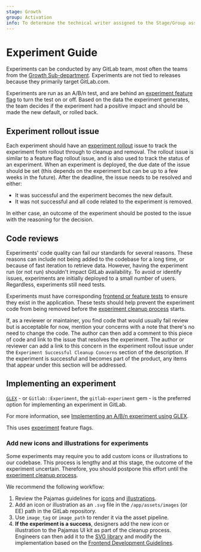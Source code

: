 ```yaml
---
stage: Growth
group: Activation
info: To determine the technical writer assigned to the Stage/Group associated with this page, see https://about.gitlab.com/handbook/engineering/ux/technical-writing/#assignments
---
```


# Experiment Guide

Experiments can be conducted by any GitLab team, most often the teams from the [Growth Sub-department](https://about.gitlab.com/handbook/engineering/development/growth/). Experiments are not tied to releases because they primarily target GitLab.com.

Experiments are run as an A/B/n test, and are behind an [experiment feature flag](../feature_flags/#experiment-type) to turn the test on or off. Based on the data the experiment generates, the team decides if the experiment had a positive impact and should be made the new default, or rolled back.

## Experiment rollout issue

Each experiment should have an [experiment rollout](https://gitlab.com/groups/gitlab-org/-/boards/1352542) issue to track the experiment from rollout through to cleanup and removal.
The rollout issue is similar to a feature flag rollout issue, and is also used to track the status of an experiment.
When an experiment is deployed, the due date of the issue should be set (this depends on the experiment but can be up to a few weeks in the future).
After the deadline, the issue needs to be resolved and either:

- It was successful and the experiment becomes the new default.
- It was not successful and all code related to the experiment is removed.

In either case, an outcome of the experiment should be posted to the issue with the reasoning for the decision.

## Code reviews

Experiments' code quality can fail our standards for several reasons. These
reasons can include not being added to the codebase for a long time, or because
of fast iteration to retrieve data. However, having the experiment run (or not
run) shouldn't impact GitLab availability. To avoid or identify issues,
experiments are initially deployed to a small number of users. Regardless,
experiments still need tests.

Experiments must have corresponding [frontend or feature tests](../testing_guide/index.md) to ensure they
exist in the application. These tests should help prevent the experiment code from
being removed before the [experiment cleanup process](https://about.gitlab.com/handbook/engineering/development/growth/experimentation/#experiment-cleanup-issue) starts.

If, as a reviewer or maintainer, you find code that would usually fail review
but is acceptable for now, mention your concerns with a note that there's no
need to change the code. The author can then add a comment to this piece of code
and link to the issue that resolves the experiment. The author or reviewer can add a link to this concern in the
experiment rollout issue under the `Experiment Successful Cleanup Concerns` section of the description.
If the experiment is successful and becomes part of the product, any items that appear under this section will be addressed.

## Implementing an experiment

[`GLEX`](https://gitlab.com/gitlab-org/ruby/gems/gitlab-experiment) - or `Gitlab::Experiment`, the `gitlab-experiment` gem - is the preferred option for implementing an experiment in GitLab.

For more information, see [Implementing an A/B/n experiment using GLEX](gitlab_experiment.md).

This uses [experiment](../feature_flags/index.md#experiment-type) feature flags.

### Add new icons and illustrations for experiments

Some experiments may require you to add custom icons or illustrations to our codebase.
This process is lengthy and at this stage, the outcome of the experiment uncertain.
Therefore, you should postpone this effort until the [experiment cleanup process](https://about.gitlab.com/handbook/engineering/development/growth/#experiment-cleanup-issue).

We recommend the following workflow:

1. Review the Pajamas guidelines for [icons](https://design.gitlab.com/product-foundations/iconography/) and [illustrations](https://design.gitlab.com/product-foundations/illustration/).
1. Add an icon or illustration as an `.svg` file in the `/app/assets/images` (or EE) path in the GitLab repository.
1. Use `image_tag` or `image_path` to render it via the asset pipeline.
1. **If the experiment is a success**, designers add the new icon or illustration to the Pajamas UI kit as part of the cleanup process.
   Engineers can then add it to the [SVG library](https://gitlab-org.gitlab.io/gitlab-svgs/) and modify the implementation based on the
   [Frontend Development Guidelines](../fe_guide/icons.md#usage-in-hamlrails-2).
